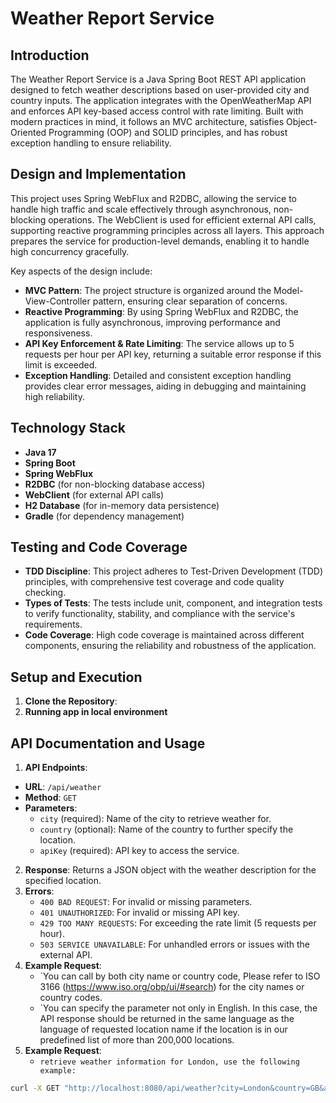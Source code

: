 # Weather Report Service

## Introduction

The Weather Report Service is a Java Spring Boot REST API application designed to fetch weather descriptions based on user-provided city and country inputs. The application integrates with the OpenWeatherMap API and enforces API key-based access control with rate limiting. Built with modern practices in mind, it follows an MVC architecture, satisfies Object-Oriented Programming (OOP) and SOLID principles, and has robust exception handling to ensure reliability.

## Design and Implementation

This project uses Spring WebFlux and R2DBC, allowing the service to handle high traffic and scale effectively through asynchronous, non-blocking operations. The WebClient is used for efficient external API calls, supporting reactive programming principles across all layers. This approach prepares the service for production-level demands, enabling it to handle high concurrency gracefully.

Key aspects of the design include:
- **MVC Pattern**: The project structure is organized around the Model-View-Controller pattern, ensuring clear separation of concerns.
- **Reactive Programming**: By using Spring WebFlux and R2DBC, the application is fully asynchronous, improving performance and responsiveness.
- **API Key Enforcement & Rate Limiting**: The service allows up to 5 requests per hour per API key, returning a suitable error response if this limit is exceeded.
- **Exception Handling**: Detailed and consistent exception handling provides clear error messages, aiding in debugging and maintaining high reliability.

## Technology Stack

- **Java 17**
- **Spring Boot**
- **Spring WebFlux**
- **R2DBC** (for non-blocking database access)
- **WebClient** (for external API calls)
- **H2 Database** (for in-memory data persistence)
- **Gradle** (for dependency management)

## Testing and Code Coverage

- **TDD Discipline**: This project adheres to Test-Driven Development (TDD) principles, with comprehensive test coverage and code quality checking.
- **Types of Tests**: The tests include unit, component, and integration tests to verify functionality, stability, and compliance with the service's requirements.
- **Code Coverage**: High code coverage is maintained across different components, ensuring the reliability and robustness of the application.

## Setup and Execution

1. **Clone the Repository**:
2. **Running app in local environment**


## API Documentation and Usage
1. **API Endpoints**:
- **URL**: `/api/weather`
- **Method**: `GET`
- **Parameters**:
   - `city` (required): Name of the city to retrieve weather for.
   - `country` (optional): Name of the country to further specify the location.
   - `apiKey` (required): API key to access the service.
2. **Response**: Returns a JSON object with the weather description for the specified location.
3. **Errors**:
   - `400 BAD REQUEST`: For invalid or missing parameters.
   - `401 UNAUTHORIZED`: For invalid or missing API key.
   - `429 TOO MANY REQUESTS`: For exceeding the rate limit (5 requests per hour).
   - `503 SERVICE UNAVAILABLE`: For unhandled errors or issues with the external API.
4. **Example Request**:
   - `You can call by both city name or country code, Please refer to ISO 3166 (https://www.iso.org/obp/ui/#search) for the city names or country codes.
   - `You can specify the parameter not only in English. In this case, the API response should be returned in the same language as the language of requested location name if the location is in our predefined list of more than 200,000 locations.
5. **Example Request**:
   - `retrieve weather information for London, use the following example:`
```bash
curl -X GET "http://localhost:8080/api/weather?city=London&country=GB&apiKey={API_key}"
